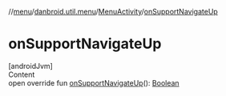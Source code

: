 //[menu](../../index.md)/[danbroid.util.menu](../index.md)/[MenuActivity](index.md)/[onSupportNavigateUp](on-support-navigate-up.md)



# onSupportNavigateUp  
[androidJvm]  
Content  
open override fun [onSupportNavigateUp](on-support-navigate-up.md)(): [Boolean](https://kotlinlang.org/api/latest/jvm/stdlib/kotlin/-boolean/index.html)  



